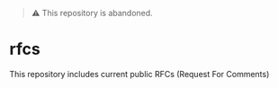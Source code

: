 > ⚠️ This repository is abandoned.

# rfcs

This repository includes current public RFCs (Request For Comments)
